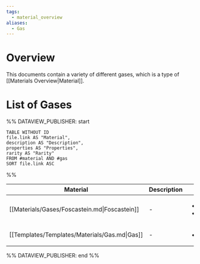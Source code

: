 ```yaml
---
tags:
  - material_overview
aliases:
  - Gas
---
```

# Overview
This documents contain a variety of different gases, which is a type of [[Materials Overview|Material]].
# List of Gases
%% DATAVIEW_PUBLISHER: start
```dataview
TABLE WITHOUT ID
file.link AS "Material",
description AS "Description",
properties AS "Properties",
rarity AS "Rarity"
FROM #material AND #gas
SORT file.link ASC
```
%%

| Material                                      | Description | Properties                                                                                                            | Rarity |
| --------------------------------------------- | ----------- | --------------------------------------------------------------------------------------------------------------------- | ------ |
| [[Materials/Gases/Foscastein.md\|Foscastein]] | \-          | <ul><li>[[Materials/Properties/Zephyrous.md\|Zephyrous]]</li><li>[[Materials/Properties/Vital.md\|Vital]]</li></ul> | Rare   |
| [[Templates/Templates/Materials/Gas.md\|Gas]] | \-          | <ul><li>\-</li></ul>                                                                                                  | \-     |

%% DATAVIEW_PUBLISHER: end %%